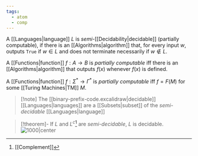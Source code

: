 ```yaml
---
tags:
  - atom
  - comp
---
```

A [[Languages|language]] $L$ is *semi-*[[Decidability|decidable]] (partially computable), if there is an [[Algorithms|algorithm]] that, for every input $w$, outputs `True` if $w \in L$ and does not terminate necessarily if $w \notin L$.

A [[Functions|function]] $f : A \to B$ is *partially computable* iff there is an [[Algorithms|algorithm]] that outputs $f(x)$ whenever $f(x)$ is defined.

A [[Functions|function]] $f : \Sigma^* \to \Gamma^*$ is *partially computable* iff $f = F(M)$ for some [[Turing Machines|TM]] $M$.

> [!note] The [[binary-prefix-code.excalidraw|decidable]] [[Languages|languages]] are a [[Subsets|subset]] of the *semi-decidable* [[Languages|language]] 

> [!theorem]- If $L$ and $L^c$[^1] are *semi-decidable*, $L$ is decidable.
> ![1000|center](semi-decidability-with-complement.excalidraw)

[^1]: [[Complement]]
